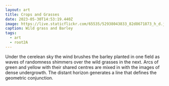 ```yaml
---
layout: art
title: Crops and Grasses
date: 2023-05-30T14:53:19.440Z
image: https://live.staticflickr.com/65535/52938043833_82d8671873_h_d.jpg
caption: Wild grass and Barley
tags:
  - art
  - root2A
---
```

Under the cerelean sky the wind brushes the barley planted in one field as waves of randomness shimmers over the wild grasses in the next. Arcs of green and yellow with their shared centres are mixed in with the images of dense undergrowth. The distant horizon generates a line that defines the geometric conjunction.